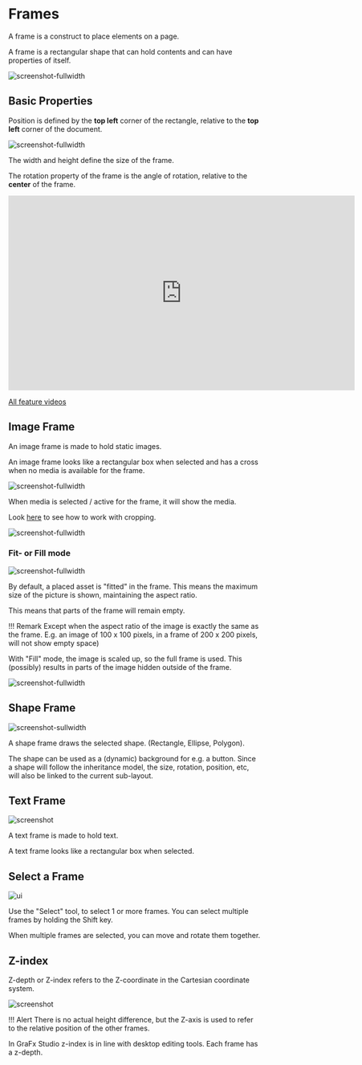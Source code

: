 # Frames

A frame is a construct to place elements on a page.

A frame is a rectangular shape that can hold contents and can have properties of itself.

![screenshot-fullwidth](frame-1.png)

## Basic Properties

Position is defined by the **top left** corner of the rectangle, relative to the **top left** corner of the document.

![screenshot-fullwidth](frame-2.png)

The width and height define the size of the frame.

The rotation property of the frame is the angle of rotation, relative to the **center** of the frame.

<iframe width="690" height="388" src="https://www.youtube.com/embed/XHcie9Uw_5c?si=mlUAvEq6lD1IsfJX&controls=1&mute=1&showinfo=0&rel=0&autoplay=0&loop=1" title="YouTube video player" frameborder="0" allow="accelerometer; autoplay; clipboard-write; encrypted-media; gyroscope; picture-in-picture; web-share" referrerpolicy="strict-origin-when-cross-origin" allowfullscreen></iframe>

[All feature videos](https://www.youtube.com/playlist?list=PLLHtQ1R6R-B_m7XAVySM9OjbbUscsgBOH)


## Image Frame

An image frame is made to hold static images.

An image frame looks like a rectangular box when selected and has a cross when no media is available for the frame.

![screenshot-fullwidth](frame-types-2.png)

When media is selected / active for the frame, it will show the media.

Look [here](/GraFx-Studio/concepts/crop/) to see how to work with cropping.

![screenshot-fullwidth](../crop/rectcrop.png)

### Fit- or Fill mode

![screenshot-fullwidth](fit-fill.png)

By default, a placed asset is "fitted" in the frame. This means the maximum size of the  picture is shown, maintaining the aspect ratio.

This means that parts of the frame will remain empty.

!!! Remark
	Except when the aspect ratio of the image is exactly the same as the frame. E.g. an image of 100 x 100 pixels, in a frame of 200 x 200 pixels, will not show empty space)

With "Fill" mode, the image is scaled up, so the full frame is used. This (possibly) results in parts of the image hidden outside of the frame.

![screenshot-fullwidth](fillmode.png)

## Shape Frame

![screenshot-sullwidth](frame-shape.png)

A shape frame draws the selected shape. (Rectangle, Ellipse, Polygon).

The shape can be used as a (dynamic) background for e.g. a button. Since a shape will follow the inheritance model, the size, rotation, position, etc, will also be linked to the current sub-layout.

## Text Frame

![screenshot](frame-types.png)

A text frame is made to hold text.

A text frame looks like a rectangular box when selected.

## Select a Frame

![ui](frame-rotate.gif)

Use the "Select" tool, to select 1 or more frames. You can select multiple frames by holding the Shift key.

When multiple frames are selected, you can move and rotate them together.

## Z-index

Z-depth or Z-index refers to the Z-coordinate in the Cartesian coordinate system. 

![screenshot](https://upload.wikimedia.org/wikipedia/commons/6/69/Coord_system_CA_0.svg)

!!! Alert
	There is no actual height difference, but the Z-axis is used to refer to the relative position of the other frames.

In GraFx Studio z-index is in line with desktop editing tools. Each frame has a z-depth. 
